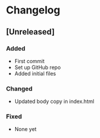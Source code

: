# Changelog

## [Unreleased]

### Added
- First commit
- Set up GitHub repo
- Added initial files

### Changed
- Updated body copy in index.html

### Fixed
- None yet 